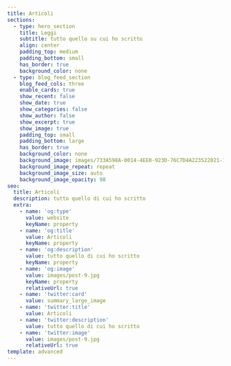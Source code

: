 ```yaml
---
title: Articoli
sections:
  - type: hero_section
    title: Leggi
    subtitle: tutto quello su cui ho scritto
    align: center
    padding_top: medium
    padding_bottom: small
    has_border: true
    background_color: none
  - type: blog_feed_section
    blog_feed_cols: three
    enable_cards: true
    show_recent: false
    show_date: true
    show_categories: false
    show_author: false
    show_excerpt: true
    show_image: true
    padding_top: small
    padding_bottom: large
    has_border: true
    background_color: none
    background_image: images/733A598A-0014-4EE0-923D-76C7D4A223522021-11-11_13-32-24_164.jpeg
    background_image_repeat: repeat
    background_image_size: auto
    background_image_opacity: 98
seo:
  title: Articoli
  description: tutto quello di cui ho scritto
  extra:
    - name: 'og:type'
      value: website
      keyName: property
    - name: 'og:title'
      value: Articoli
      keyName: property
    - name: 'og:description'
      value: tutto quello di cui ho scritto
      keyName: property
    - name: 'og:image'
      value: images/post-9.jpg
      keyName: property
      relativeUrl: true
    - name: 'twitter:card'
      value: summary_large_image
    - name: 'twitter:title'
      value: Articoli
    - name: 'twitter:description'
      value: tutto quello di cui ho scritto
    - name: 'twitter:image'
      value: images/post-9.jpg
      relativeUrl: true
template: advanced
---
```

